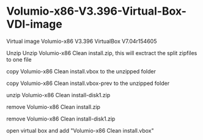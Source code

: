 # Volumio-x86-V3.396-Virtual-Box-VDI-image
Virtual image Volumio-x86 V3.396 VirtualBox V7.04r154605

Unzip
Unzip Volumio-x86 Clean install.zip, this will exctract the split zipfiles to one file

copy Volumio-x86 Clean install.vbox to the unzipped folder

copy Volumio-x86 Clean install.vbox-prev to the unzipped folder

unzip Volumio-x86 Clean install-disk1.zip

remove Volumio-x86 Clean install.zip

remove Volumio-x86 Clean install-disk1.zip

open virtual box and add "Volumio-x86 Clean install.vbox"

